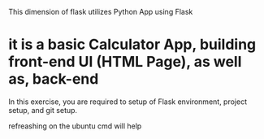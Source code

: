This dimension of flask utilizes Python App using Flask

# it is a basic Calculator App, building front-end UI (HTML Page), as well as, back-end

In this exercise, you are required to setup of Flask environment, project setup, and git
setup.

refreashing on the ubuntu cmd will help
